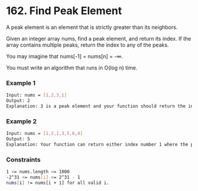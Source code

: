# 162. Find Peak Element

A peak element is an element that is strictly greater than its neighbors.

Given an integer array nums, find a peak element, and return its index. If the array contains multiple peaks, return the index to any of the peaks.

You may imagine that nums[-1] = nums[n] = -∞.

You must write an algorithm that runs in O(log n) time.

### Example 1
```sh
Input: nums = [1,2,3,1]
Output: 2
Explanation: 3 is a peak element and your function should return the index number 2.
```

### Example 2
```sh
Input: nums = [1,2,1,3,5,6,4]
Output: 5
Explanation: Your function can return either index number 1 where the peak element is 2, or index number 5 where the peak element is 6.
```

### Constraints
```sh
1 <= nums.length <= 1000
-2^31 <= nums[i] <= 2^31 - 1
nums[i] != nums[i + 1] for all valid i.
```
